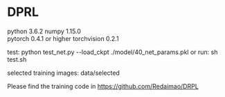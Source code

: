 # DPRL



python                    3.6.2 
numpy                     1.15.0  
pytorch   0.4.1 or higher 
torchvision               0.2.1 

test:
python test_net.py --load_ckpt ./model/40_net_params.pkl
or
run: sh test.sh

selected training images: data/selected

Please find the training code in https://github.com/Redaimao/DRPL
